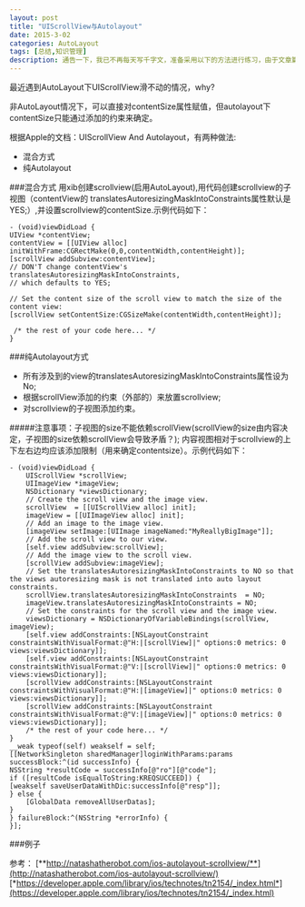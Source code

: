 ```yaml
---
layout: post
title: "UIScrollView与Autolayout"
date: 2015-3-02
categories: AutoLayout
tags: [总结,知识管理]
description: 通告一下，我已不再每天写千字文，准备采用以下的方法进行练习，由于文章篇幅较长，链接较多，建议到简书或博客进行阅读。
---
```




最近遇到AutoLayout下UIScrollView滑不动的情况，why?

非AutoLayout情况下，可以直接对contentSize属性赋值，但autolayout下contentSize只能通过添加的约束来确定。

根据Apple的文档：UIScrollView And Autolayout，有两种做法:

* 混合方式
* 纯Autolayout

###混合方式
用xib创建scrollview(启用AutoLayout),用代码创建scrollview的子视图（contentView的 translatesAutoresizingMaskIntoConstraints属性默认是YES;）,并设置scrollview的contentSize.示例代码如下：

	- (void)viewDidLoad {
	UIView *contentView;
	contentView = [[UIView alloc] initWithFrame:CGRectMake(0,0,contentWidth,contentHeight)];
	[scrollView addSubview:contentView];
	// DON'T change contentView's translatesAutoresizingMaskIntoConstraints,
	// which defaults to YES;
	 
	// Set the content size of the scroll view to match the size of the content view:
	[scrollView setContentSize:CGSizeMake(contentWidth,contentHeight)];
	 
	 /* the rest of your code here... */
	}
	
###纯Autolayout方式
* 所有涉及到的view的translatesAutoresizingMaskIntoConstraints属性设为No;
* 根据scrollView添加的约束（外部的）来放置scrollview;
* 对scrollview的子视图添加约束。

#####注意事项：子视图的size不能依赖scrollView(scrollView的size由内容决定，子视图的size依赖scrollView会导致矛盾？); 内容视图相对于scrollview的上下左右边均应该添加限制（用来确定contentsize）。示例代码如下：

	- (void)viewDidLoad {
	    UIScrollView *scrollView;
	    UIImageView *imageView;
	    NSDictionary *viewsDictionary;
	    // Create the scroll view and the image view.
	    scrollView  = [[UIScrollView alloc] init];
	    imageView = [[UIImageView alloc] init];
	    // Add an image to the image view.
	    [imageView setImage:[UIImage imageNamed:"MyReallyBigImage"]];
	    // Add the scroll view to our view.
	    [self.view addSubview:scrollView];
	    // Add the image view to the scroll view.
	    [scrollView addSubview:imageView];
	    // Set the translatesAutoresizingMaskIntoConstraints to NO so that the views autoresizing mask is not translated into auto layout constraints.
	    scrollView.translatesAutoresizingMaskIntoConstraints  = NO;
	    imageView.translatesAutoresizingMaskIntoConstraints = NO;
	    // Set the constraints for the scroll view and the image view.
	    viewsDictionary = NSDictionaryOfVariableBindings(scrollView, imageView);
	    [self.view addConstraints:[NSLayoutConstraint constraintsWithVisualFormat:@"H:|[scrollView]|" options:0 metrics: 0 views:viewsDictionary]];
	    [self.view addConstraints:[NSLayoutConstraint constraintsWithVisualFormat:@"V:|[scrollView]|" options:0 metrics: 0 views:viewsDictionary]];
	    [scrollView addConstraints:[NSLayoutConstraint constraintsWithVisualFormat:@"H:|[imageView]|" options:0 metrics: 0 views:viewsDictionary]];
	    [scrollView addConstraints:[NSLayoutConstraint constraintsWithVisualFormat:@"V:|[imageView]|" options:0 metrics: 0 views:viewsDictionary]];
	    /* the rest of your code here... */
	}
	__weak typeof(self) weakself = self;
	[[NetworkSingleton sharedManager]loginWithParams:params successBlock:^(id successInfo) {
	NSString *resultCode = successInfo[@"ro"][@"code"];
	if ([resultCode isEqualToString:KREQSUCCEED]) {
	[weakself saveUserDataWithDic:successInfo[@"resp"]];
	} else {
		[GlobalData removeAllUserDatas];
	}
	} failureBlock:^(NSString *errorInfo) {
	}];

###例子


参考：
[**http://natashatherobot.com/ios-autolayout-scrollview/**](http://natashatherobot.com/ios-autolayout-scrollview/)
[*https://developer.apple.com/library/ios/technotes/tn2154/_index.html*](https://developer.apple.com/library/ios/technotes/tn2154/_index.html)
